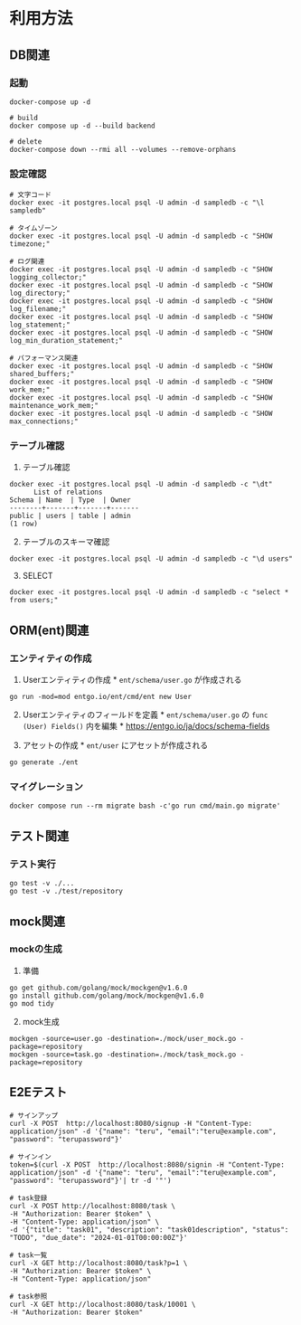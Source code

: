 # 利用方法

## DB関連
  ### 起動
  ```
  docker-compose up -d

  # build
  docker compose up -d --build backend

  # delete
  docker-compose down --rmi all --volumes --remove-orphans
  ```

  ### 設定確認
  ```
  # 文字コード
  docker exec -it postgres.local psql -U admin -d sampledb -c "\l sampledb"

  # タイムゾーン
  docker exec -it postgres.local psql -U admin -d sampledb -c "SHOW timezone;"

  # ログ関連
  docker exec -it postgres.local psql -U admin -d sampledb -c "SHOW logging_collector;"
  docker exec -it postgres.local psql -U admin -d sampledb -c "SHOW log_directory;"
  docker exec -it postgres.local psql -U admin -d sampledb -c "SHOW log_filename;"
  docker exec -it postgres.local psql -U admin -d sampledb -c "SHOW log_statement;"
  docker exec -it postgres.local psql -U admin -d sampledb -c "SHOW log_min_duration_statement;"

  # パフォーマンス関連
  docker exec -it postgres.local psql -U admin -d sampledb -c "SHOW shared_buffers;"
  docker exec -it postgres.local psql -U admin -d sampledb -c "SHOW work_mem;"
  docker exec -it postgres.local psql -U admin -d sampledb -c "SHOW maintenance_work_mem;"
  docker exec -it postgres.local psql -U admin -d sampledb -c "SHOW max_connections;"
  ```


  ### テーブル確認
  1. テーブル確認
  ```
  docker exec -it postgres.local psql -U admin -d sampledb -c "\dt"
        List of relations        
  Schema | Name  | Type  | Owner 
  --------+-------+-------+-------
  public | users | table | admin 
  (1 row)
  ```

  2. テーブルのスキーマ確認
  ```
  docker exec -it postgres.local psql -U admin -d sampledb -c "\d users"
  ```

  3. SELECT
  ```
  docker exec -it postgres.local psql -U admin -d sampledb -c "select * from users;"
  ```

## ORM(ent)関連
  ### エンティティの作成
  1. Userエンティティの作成
    * `ent/schema/user.go` が作成される
  ```
  go run -mod=mod entgo.io/ent/cmd/ent new User
  ```

  2. Userエンティティのフィールドを定義
    * `ent/schema/user.go` の `func (User) Fields()` 内を編集
    * https://entgo.io/ja/docs/schema-fields

  3. アセットの作成
    * `ent/user` にアセットが作成される
  ```
  go generate ./ent
  ```

  ### マイグレーション
  ```
  docker compose run --rm migrate bash -c'go run cmd/main.go migrate'
  ```


## テスト関連
  ### テスト実行
  ```
  go test -v ./...
  go test -v ./test/repository
  ```

## mock関連
  ### mockの生成
  1. 準備

  ```
  go get github.com/golang/mock/mockgen@v1.6.0
  go install github.com/golang/mock/mockgen@v1.6.0
  go mod tidy

  ```

  2. mock生成
  ```
  mockgen -source=user.go -destination=./mock/user_mock.go -package=repository
  mockgen -source=task.go -destination=./mock/task_mock.go -package=repository
  ```

## E2Eテスト
  ```
  # サインアップ
  curl -X POST  http://localhost:8080/signup -H "Content-Type: application/json" -d '{"name": "teru", "email":"teru@example.com", "password": "terupassword"}'

  # サインイン
  token=$(curl -X POST  http://localhost:8080/signin -H "Content-Type: application/json" -d '{"name": "teru", "email":"teru@example.com", "password": "terupassword"}'| tr -d '"')

  # task登録
  curl -X POST http://localhost:8080/task \
  -H "Authorization: Bearer $token" \
  -H "Content-Type: application/json" \
  -d '{"title": "task01", "description": "task01description", "status": "TODO", "due_date": "2024-01-01T00:00:00Z"}'

  # task一覧
  curl -X GET http://localhost:8080/task?p=1 \
  -H "Authorization: Bearer $token" \
  -H "Content-Type: application/json"

  # task参照
  curl -X GET http://localhost:8080/task/10001 \
  -H "Authorization: Bearer $token"
  ```
